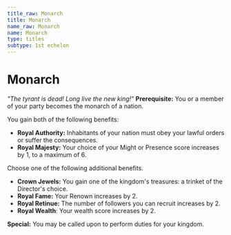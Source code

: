 ```yaml
---
title_raw: Monarch
title: Monarch
name_raw: Monarch
name: Monarch
type: titles
subtype: 1st echelon
---
```


# Monarch

*"The tyrant is dead! Long live the new king!"* **Prerequisite:** You or a member of your party becomes the monarch of a nation.

You gain both of the following benefits:

- **Royal Authority:** Inhabitants of your nation must obey your lawful orders or suffer the consequences.
- **Royal Majesty:** Your choice of your Might or Presence score increases by 1, to a maximum of 6.

Choose one of the following additional benefits.

- **Crown Jewels:** You gain one of the kingdom's treasures: a trinket of the Director's choice.
- **Royal Fame:** Your Renown increases by 2.
- **Royal Retinue:** The number of followers you can recruit increases by 2.
- **Royal Wealth**: Your wealth score increases by 2.

**Special:** You may be called upon to perform duties for your kingdom.
